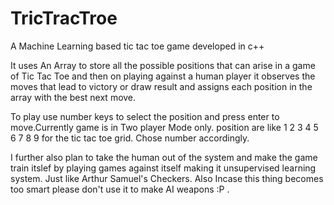 # TricTracTroe
A Machine Learning based tic tac toe game developed in c++

It uses An Array to store all the possible positions that can arise in a game of Tic Tac Toe and then  on playing against 
a human player it observes the  moves that lead to victory or draw result and assigns each position in the array with the best next move.

To play
use number keys to select the position and press enter to move.Currently game is in Two player Mode only.
position are like  1 2 3
                   4 5 6
                   7 8 9   for the tic tac toe grid. Chose number accordingly.

I  further also plan to take the human out of the system and make the game train itslef by playing games against itself making it unsupervised learning system.
Just like Arthur Samuel's Checkers.
Also Incase this thing becomes too smart please don't use it to make AI weapons :P  . 
